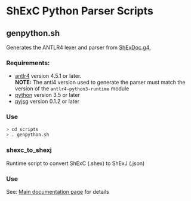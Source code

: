 # ShExC Python Parser Scripts
## genpython.sh
Generates the ANTLR4 lexer and parser from [ShExDoc.g4](../../../grammar/ShExDoc.g4), 

### Requirements:
* [antlr4](http://www.antlr.org) version 4.5.1 or later. <br/> **NOTE:** The antl4 version used to generate the parser must match the version of the ```antlr4-python3-runtime``` module
* [python](http://python.org) version 3.5 or later
* [pyjsg](http://github.com/hsolbrig/pyjsg) version 0.1.2 or later

### Use
```bash
> cd scripts
> . genpython.sh
```

### shexc_to_shexj
Runtime script to convert ShExC (.shex) to ShExJ (.json)

### Use
See: [Main documentation page](../README.md) for details

